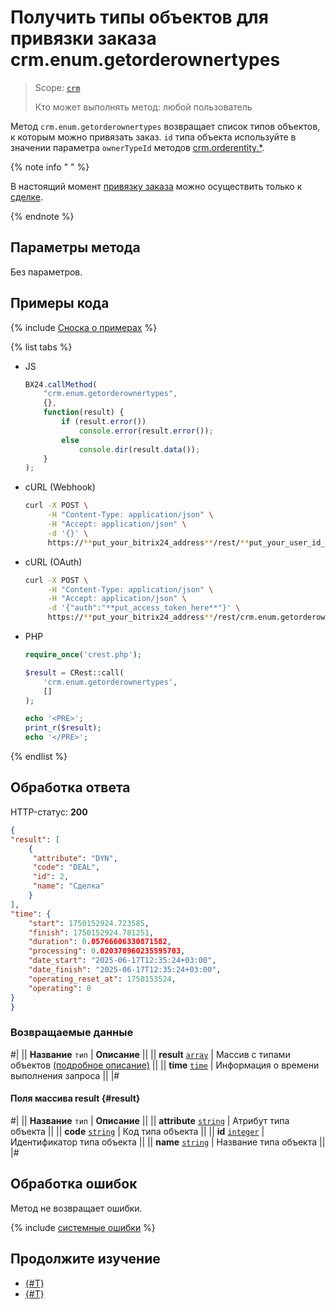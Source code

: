 # Получить типы объектов для привязки заказа crm.enum.getorderownertypes

> Scope: [`crm`](../../../scopes/permissions.md)
>
> Кто может выполнять метод: любой пользователь

Метод `crm.enum.getorderownertypes` возвращает список типов объектов, к которым можно привязать заказ.  `id` типа объекта используйте в значении параметра `ownerTypeId` методов [crm.orderentity.*](../../universal/order-entity/crm-order-entity-add.md).

{% note info " " %}

В настоящий момент [привязку заказа](../../universal/order-entity/crm-order-entity-add.md) можно осуществить только к [сделке](../../deals/index.md).

{% endnote %}

## Параметры метода

Без параметров.

## Примеры кода

{% include [Сноска о примерах](../../../../_includes/examples.md) %}

{% list tabs %}

- JS

    ```js
    BX24.callMethod(
        "crm.enum.getorderownertypes",
        {},
        function(result) {
            if (result.error())
                console.error(result.error());
            else
                console.dir(result.data());
        }
    );
    ```

- cURL (Webhook)

    ```bash
    curl -X POST \
         -H "Content-Type: application/json" \
         -H "Accept: application/json" \
         -d '{}' \
         https://**put_your_bitrix24_address**/rest/**put_your_user_id_here**/**put_your_webbhook_here**/crm.enum.getorderownertypes
    ```

- cURL (OAuth)

    ```bash
    curl -X POST \
         -H "Content-Type: application/json" \
         -H "Accept: application/json" \
         -d '{"auth":"**put_access_token_here**"}' \
         https://**put_your_bitrix24_address**/rest/crm.enum.getorderownertypes
    ```

- PHP

    ```php
    require_once('crest.php');

    $result = CRest::call(
        'crm.enum.getorderownertypes',
        []
    );

    echo '<PRE>';
    print_r($result);
    echo '</PRE>';
    ```

{% endlist %}

## Обработка ответа

HTTP-статус: **200**

```json
{
"result": [
    {
     "attribute": "DYN",
     "code": "DEAL",
     "id": 2,
     "name": "Сделка"
    }
],
"time": {
    "start": 1750152924.723585,
    "finish": 1750152924.781251,
    "duration": 0.05766606330871582,
    "processing": 0.020370960235595703,
    "date_start": "2025-06-17T12:35:24+03:00",
    "date_finish": "2025-06-17T12:35:24+03:00",
    "operating_reset_at": 1750153524,
    "operating": 0
}
}
```

### Возвращаемые данные

#|
|| **Название**
`тип` | **Описание** ||
|| **result**
[`array`](../../../data-types.md) | Массив с типами объектов [(подробное описание)](#result) ||
|| **time**
[`time`](../../../data-types.md#time) | Информация о времени выполнения запроса ||
|#

#### Поля массива result {#result}

#|
|| **Название**
`тип` | **Описание** ||
|| **attribute**
[`string`](../../../data-types.md) | Атрибут типа объекта ||
|| **code**
[`string`](../../../data-types.md) | Код типа объекта ||
|| **id**
[`integer`](../../../data-types.md) | Идентификатор типа объекта ||
|| **name**
[`string`](../../../data-types.md) | Название типа объекта ||
|#

## Обработка ошибок

Метод не возвращает ошибки.

{% include [системные ошибки](../../../../_includes/system-errors.md) %}

## Продолжите изучение

- [{#T}](./index.md)
- [{#T}](../../universal/order-entity/crm-order-entity-add.md)
